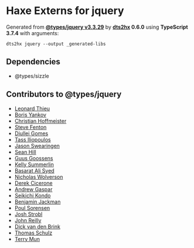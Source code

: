# Haxe Externs for jquery

Generated from **[@types/jquery v3.3.29](https://github.com/DefinitelyTyped/DefinitelyTyped#readme)** by **[dts2hx](https://github.com/haxiomic/dts2hx) 0.6.0** using **TypeScript 3.7.4** with arguments:

	dts2hx jquery --output _generated-libs

## Dependencies
- @types/sizzle

## Contributors to @types/jquery
- [Leonard Thieu](https://github.com/leonard-thieu)
- [Boris Yankov](https://github.com/borisyankov)
- [Christian Hoffmeister](https://github.com/choffmeister)
- [Steve Fenton](https://github.com/Steve-Fenton)
- [Diullei Gomes](https://github.com/Diullei)
- [Tass Iliopoulos](https://github.com/tasoili)
- [Jason Swearingen](https://github.com/jasons-novaleaf)
- [Sean Hill](https://github.com/seanski)
- [Guus Goossens](https://github.com/Guuz)
- [Kelly Summerlin](https://github.com/ksummerlin)
- [Basarat Ali Syed](https://github.com/basarat)
- [Nicholas Wolverson](https://github.com/nwolverson)
- [Derek Cicerone](https://github.com/derekcicerone)
- [Andrew Gaspar](https://github.com/AndrewGaspar)
- [Seikichi Kondo](https://github.com/seikichi)
- [Benjamin Jackman](https://github.com/benjaminjackman)
- [Poul Sorensen](https://github.com/s093294)
- [Josh Strobl](https://github.com/JoshStrobl)
- [John Reilly](https://github.com/johnnyreilly)
- [Dick van den Brink](https://github.com/DickvdBrink)
- [Thomas Schulz](https://github.com/King2500)
- [Terry Mun](https://github.com/terrymun)